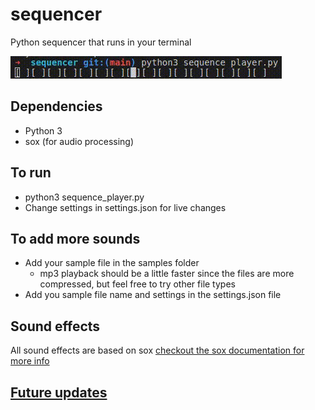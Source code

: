 # sequencer
Python sequencer that runs in your terminal

![Demo playback of sequencer](./documentation/images/demo.gif)

## Dependencies
- Python 3
- sox (for audio processing)

## To run
- python3 sequence_player.py
- Change settings in settings.json for live changes

## To add more sounds
- Add your sample file in the samples folder
  - mp3 playback should be a little faster since the files are more compressed, but feel free to try other file types
- Add you sample file name and settings in the settings.json file

## Sound effects
All sound effects are based on sox [checkout the sox documentation for more info](http://sox.sourceforge.net/sox.html)

## [Future updates](./documentation/FUTURE_FEATURES.md)